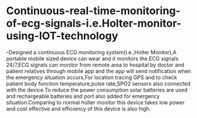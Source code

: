 # Continuous-real-time-monitoring-of-ecg-signals-i.e.Holter-monitor-using-IOT-technology
–Designed a continuous ECG monitoring system(i.e.,Holter Monitor),A portable mobile sized device can wear and it monitors the ECG signals 24/7,ECG signals can monitor from remote area to hospital by doctor and patient relatives through mobile app and the app will send notification when the emergency situation occurs.For location tracing GPS and to check patient body function temperature,pulse rate,SPO2 sensors also connected with the device.To reduce the power consumption solar batteries are used and rechargeable batteries and port also added for emergency situation.Comparing to normal holter monitor this device takes low power and cost effective and efficiency of this device is also high.
